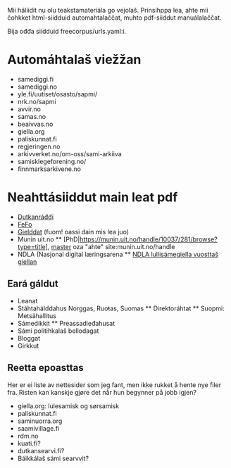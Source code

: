 



Mii háliidit nu olu teakstamateriála go vejolaš.
Prinsihppa lea, ahte mii čohkket html-siidduid
automahtalaččat, muhto pdf-siiddut manuálalaččat.


Bija ođđa siidduid freecorpus/urls.yaml:i.


# Automáhtalaš viežžan
* samediggi.fi
* samediggi.no
* yle.fi/uutiset/osasto/sapmi/
* nrk.no/sapmi
* avvir.no
* samas.no
* beaivvas.no
* giella.org
* paliskunnat.fi
* regjeringen.no
* arkivverket.no/om-oss/sami-arkiiva
* samisklegeforening.no/
* finnmarksarkivene.no




# Neahttásiiddut main leat pdf


* [Dutkanráđđi](https://www.forskningsradet.no/prognett-samisk/Sentrale_dokumenter/1229378700479)
* [FeFo](http://www.fefo.no/sa/sider/start.aspx)
* [Gielddat](https://nn.wikipedia.org/wiki/Samiske_kommunar) (fuom! oassi dain mis lea juo)
* Munin uit.no
** [PhD|https://munin.uit.no/handle/10037/281/browse?type=title], [master](https://munin.uit.no/handle/10037/159/browse?type=title)  oza "ahte" site:munin.uit.no/handle
* NDLA (Nasjonal digital læringsarena
** [NDLA lullisámegiella vuosttaš giellan](https://ndla.no/nn/node/162357?fag=126960)


## Eará gáldut


* Leanat
* Stáhtahálddahus Norggas, Ruoŧas, Suomas
** Direktoráhtat
** Suopmi: Metsähallitus
* Sámedikkit
** Preassadieđahusat
* Sámi politihkalaš bellodagat
* Bloggat
* Girkkut


## Reetta epoasttas


Her er ei liste av nettesider som jeg fant, men ikke rukket å hente nye filer fra. Risten kan kanskje gjøre det når hun begynner på jobb igjen?
* giella.org: lulesamisk og sørsamisk
* paliskunnat.fi
* saminuorra.org
* saamivillage.fi
* rdm.no
* kuati.fi?
* dutkansearvi.fi?
* Báikkálaš sámi searvvit?
